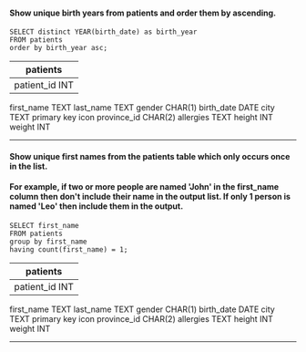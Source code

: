 ####  Show unique birth years from patients and order them by ascending.

```
SELECT distinct YEAR(birth_date) as birth_year
FROM patients
order by birth_year asc;
```

|  patients       |
|-----------------|
| patient_id INT  |
first_name	TEXT 
last_name	TEXT 
gender	CHAR(1)
birth_date	DATE
city	TEXT
primary key icon	province_id	CHAR(2)
allergies	TEXT
height	INT
weight	INT


---

####  Show unique first names from the patients table which only occurs once in the list.

####  For example, if two or more people are named 'John' in the first_name column then don't include their name in the output list. If only 1 person is named 'Leo' then include them in the output.


```
SELECT first_name
FROM patients
group by first_name
having count(first_name) = 1;
```

|  patients       |
|-----------------|
| patient_id INT  |
first_name	TEXT 
last_name	TEXT 
gender	CHAR(1)
birth_date	DATE
city	TEXT
primary key icon	province_id	CHAR(2)
allergies	TEXT
height	INT
weight	INT


---
